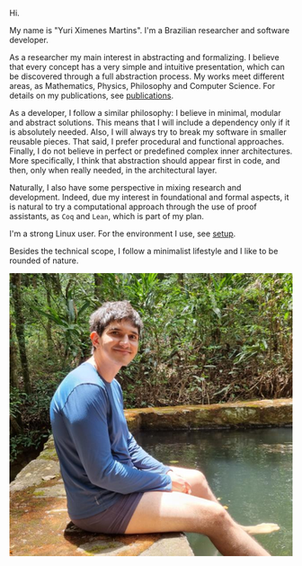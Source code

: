 
Hi.

My name is "Yuri Ximenes Martins". I'm a Brazilian researcher and software developer.
      
As a researcher my main interest in abstracting and formalizing. I believe that every concept has a very simple and intuitive presentation, which can be discovered through a full abstraction process. My works meet different areas, as Mathematics, Physics, Philosophy and Computer Science. For details on my publications, see <a href=/publications>publications</a>.

As a developer, I follow a similar philosophy: I believe in minimal, modular and abstract solutions. This means that I will include a dependency only if it is absolutely needed. Also, I will always try to break my software in smaller reusable pieces. That said, I prefer procedural and functional approaches. Finally, I do not believe in perfect or predefined complex inner architectures. More specifically, I think that abstraction should appear first in code, and then, only when really needed, in the architectural layer.

Naturally, I also have some perspective in mixing research and development. Indeed, due my interest in foundational and formal aspects, it is natural to try a computational approach through the use of proof assistants, as `Coq` and `Lean`, which is part of my plan.

I'm a strong Linux user. For the environment I use, see <a href=/setup>setup</a>.

Besides the technical scope, I follow a minimalist lifestyle and I like to be rounded of nature.

<img src='/_static/yx.jpg'>

